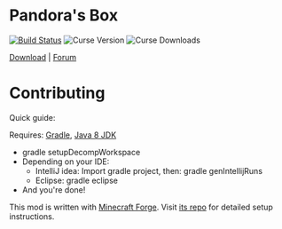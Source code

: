 Pandora's Box
============

[![Build Status](https://drone.io/github.com/Ivorforce/PandorasBox/status.png)](https://drone.io/github.com/Ivorforce/PandorasBox/latest)
![Curse Version](http://cf.way2muchnoise.eu/versions/222896_latest.svg)
![Curse Downloads](http://cf.way2muchnoise.eu/full_222896_downloads.svg)

[Download](https://mods.curse.com/mc-mods/minecraft/222896-pandoras-box) |  [Forum](http://www.minecraftforum.net/topic/563257-172-ivorius-mods-drugs-statues-flags-boxes-of-doom-hamsters/) 

Contributing
============

Quick guide:

Requires: [Gradle](https://gradle.org), [Java 8 JDK](http://www.oracle.com/technetwork/java/javase/downloads/index.html)
* gradle setupDecompWorkspace
* Depending on your IDE:
  * IntelliJ idea: Import gradle project, then: gradle genIntellijRuns
  * Eclipse: gradle eclipse
* And you're done!

This mod is written with [Minecraft Forge](http://www.minecraftforge.net/). Visit [its repo](https://github.com/MinecraftForge/MinecraftForge) for detailed setup instructions.
